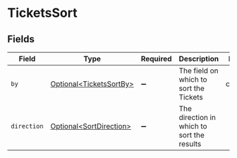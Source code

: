 # TicketsSort


## Fields

| Field                                                                | Type                                                                 | Required                                                             | Description                                                          | Example                                                              |
| -------------------------------------------------------------------- | -------------------------------------------------------------------- | -------------------------------------------------------------------- | -------------------------------------------------------------------- | -------------------------------------------------------------------- |
| `by`                                                                 | [Optional\<TicketsSortBy>](../../models/components/TicketsSortBy.md) | :heavy_minus_sign:                                                   | The field on which to sort the Tickets                               | created_at                                                           |
| `direction`                                                          | [Optional\<SortDirection>](../../models/components/SortDirection.md) | :heavy_minus_sign:                                                   | The direction in which to sort the results                           |                                                                      |